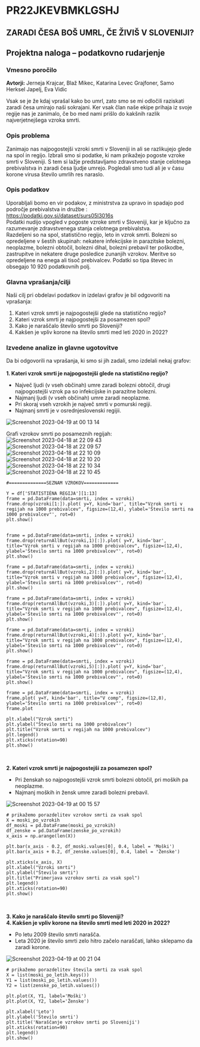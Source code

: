 # PR22JKEVBMKLGSHJ

## ZARADI ČESA BOŠ UMRL, ČE ŽIVIŠ V SLOVENIJI?

## Projektna naloga – podatkovno rudarjenje
### Vmesno poročilo<br>

**Avtorji:** Jerneja Krajcar, Blaž Mikec, Katarina Levec Grajfoner, Samo Herksel Japelj, Eva Vidic<br>

Vsak se je že kdaj vprašal kako bo umrl, zato smo se mi odločili raziskati zaradi česa umirajo naši sokrajani. Ker vsak član naše ekipe prihaja iz svoje regije nas je zanimalo, če bo med nami prišlo do kakšnih razlik najverjetnejšega vzroka smrti. <br>

### Opis problema
Zanimajo nas najpogostejši vzroki smrti v Sloveniji in ali se razlikujejo glede na spol in regijo. Izbrali smo si podatke, ki nam prikažejo pogoste vzroke smrti v Sloveniji. S tem si lažje predstavljamo zdravstveno stanje celotnega prebivalstva in zaradi česa ljudje umrejo. Pogledali smo tudi ali je v času korone virusa število umrlih res naraslo.<br>

### Opis podatkov
Uporabljali bomo en vir podakov, z ministrstva za upravo in spadajo pod področje prebivalstva in družbe : https://podatki.gov.si/dataset/surs05l3016s<br>
Podatki nudijo vpogled v pogoste vzroke smrti v Sloveniji, kar je ključno za razumevanje zdravstvenega stanja celotnega prebivalstva.<br>
Razdeljeni so na spol, statistično regijo, leto in vzrok smrti. Bolezni so opredeljene v šestih skupinah: nekatere infekcijske in parazitske bolezni, neoplazme, bolezni obtočil, bolezni dihal, bolezni prebavil ter poškodbe, zastrupitve in nekatere druge posledice zunanjih vzrokov. Meritve so opredeljene na enega ali tisoč prebivalcev.
Podatki so tipa števec in obsegajo 10 920 podatkovnih polj.<br>

### Glavna vprašanja/cilji
Naši cilj pri obdelavi podatkov in izdelavi grafov je bil odgovoriti na vprašanja:<br>
1.	Kateri vzrok smrti je najpogostejši glede na statistično regijo?
2.	Kateri vzrok smrti je najpogostejši za posamezen spol? 
3.	Kako je naraščalo število smrti po Sloveniji? 
4.	Kakšen je vpliv korone na število smrti med leti 2020 in 2022?

### Izvedene analize in glavne ugotovitve
Da bi odgovorili na vprašanja, ki smo si jih zadali, smo izdelali nekaj grafov:<br><br>
**1.	Kateri vzrok smrti je najpogostejši glede na statistično regijo?**<br>
* Največ ljudi (v vseh občinah) umre zaradi bolezni obtočil, drugi najpogostejši vzrok pa so infekcijske in parazitne bolezni.
* Najmanj ljudi (v vseh občinah) umre zaradi neoplazme.
* Pri skoraj vseh vzrokih je največ smrti v pomurski regiji.
* Najmanj smrti je v osrednjeslovenski regijii.

![Screenshot 2023-04-19 at 00 13 14](https://user-images.githubusercontent.com/61201874/232916631-56522e1c-0e37-442f-bc14-bde130b4d8b9.png)

Grafi vzrokov smrti po posameznih regijah:
![Screenshot 2023-04-18 at 22 09 43](https://user-images.githubusercontent.com/61201874/232918515-e4f38179-ef3b-4bbb-8686-f7c4ec9f8dbf.png)
![Screenshot 2023-04-18 at 22 09 57](https://user-images.githubusercontent.com/61201874/232918545-2138553c-d0a8-45d9-a61a-48b9cb4495aa.png)
![Screenshot 2023-04-18 at 22 10 09](https://user-images.githubusercontent.com/61201874/232918657-33d25a88-b576-4fe5-b329-96a4e2582151.png)
![Screenshot 2023-04-18 at 22 10 20](https://user-images.githubusercontent.com/61201874/232918674-6f948e93-6f5b-473b-bf23-861dfd547144.png)
![Screenshot 2023-04-18 at 22 10 34](https://user-images.githubusercontent.com/61201874/232918682-c07e4296-d1ef-42e3-a672-26f23171865d.png)
![Screenshot 2023-04-18 at 22 10 45](https://user-images.githubusercontent.com/61201874/232918713-b5fbcbb1-308c-41ae-8c46-a093833f5899.png)
```
#==============SEZNAM VZROKOV=============

Y = df['STATISTIÈNA REGIJA'][1:13]
frame = pd.DataFrame(data=smrti, index = vzroki)
frame.drop(vzroki[1:]).plot( y=Y, kind='bar', title="Vzrok smrti v regijah na 1000 prebivalcev", figsize=(12,4), ylabel='Število smrti na 1000 prebivalcev"', rot=0)
plt.show()


frame = pd.DataFrame(data=smrti, index = vzroki)
frame.drop(returnAllBut(vzroki,1)[:]).plot( y=Y, kind='bar', title="Vzrok smrti v regijah na 1000 prebivalcev", figsize=(12,4), ylabel='Število smrti na 1000 prebivalcev"', rot=0)
plt.show()

frame = pd.DataFrame(data=smrti, index = vzroki)
frame.drop(returnAllBut(vzroki,2)[:]).plot( y=Y, kind='bar', title="Vzrok smrti v regijah na 1000 prebivalcev", figsize=(12,4), ylabel='Število smrti na 1000 prebivalcev"', rot=0)
plt.show()

frame = pd.DataFrame(data=smrti, index = vzroki)
frame.drop(returnAllBut(vzroki,3)[:]).plot( y=Y, kind='bar', title="Vzrok smrti v regijah na 1000 prebivalcev", figsize=(12,4), ylabel='Število smrti na 1000 prebivalcev"', rot=0)
plt.show()

frame = pd.DataFrame(data=smrti, index = vzroki)
frame.drop(returnAllBut(vzroki,4)[:]).plot( y=Y, kind='bar', title="Vzrok smrti v regijah na 1000 prebivalcev", figsize=(12,4), ylabel='Število smrti na 1000 prebivalcev"', rot=0)
plt.show()

frame = pd.DataFrame(data=smrti, index = vzroki)
frame.drop(returnAllBut(vzroki,5)[:]).plot( y=Y, kind='bar', title="Vzrok smrti v regijah na 1000 prebivalcev", figsize=(12,4), ylabel='Število smrti na 1000 prebivalcev"', rot=0)
plt.show()

frame = pd.DataFrame(data=smrti, index = vzroki)
frame.plot( y=Y, kind='bar', title="V comp", figsize=(12,8), ylabel='Število smrti na 1000 prebivalcev"', rot=0)
frame.plot

plt.xlabel("Vzrok smrti")
plt.ylabel("Število smrti na 1000 prebivalcev")
plt.title("Vzrok smrti v regijah na 1000 prebivalcev")
plt.legend()
plt.xticks(rotation=90)
plt.show()
```
<br>


**2.	Kateri vzrok smrti je najpogostejši za posamezen spol?**<br>
* Pri ženskah so najpogostejši vzrok smrti bolezni obtočil, pri moških pa neoplazme.
* Najmanj moških in žensk umre zaradi bolezni prebavil.

![Screenshot 2023-04-19 at 00 15 57](https://user-images.githubusercontent.com/61201874/232917070-f5aa20be-9470-4072-9eb0-39f408a614af.png)
```
# prikažemo porazdelitev vzrokov smrti za vsak spol
X = moski_po_vzrokih
df_moski = pd.DataFrame(moski_po_vzrokih)
df_zenske = pd.DataFrame(zenske_po_vzrokih)
x_axis = np.arange(len(X))

plt.bar(x_axis - 0.2, df_moski.values[0], 0.4, label = 'Moški')
plt.bar(x_axis + 0.2, df_zenske.values[0], 0.4, label = 'Ženske')

plt.xticks(x_axis, X)
plt.xlabel("Vzroki smrti")
plt.ylabel("Število smrti")
plt.title("Primerjava vzrokov smrti za vsak spol")
plt.legend()
plt.xticks(rotation=90)
plt.show()
```
<br>


**3.	Kako je naraščalo število smrti po Sloveniji?**<br>
**4.	Kakšen je vpliv korone na število smrti med leti 2020 in 2022?**<br>
* Po letu 2009 število smrti narašča.
* Leta 2020 je število smrti zelo hitro začelo naraščati, lahko sklepamo da zaradi korone.

![Screenshot 2023-04-19 at 00 21 04](https://user-images.githubusercontent.com/61201874/232917806-3ae3c8b4-5340-4124-be59-4f18bb7ac9f2.png)
```
# prikažemo porazdelitev števila smrti za vsak spol
X = list(moski_po_letih.keys())
Y1 = list(moski_po_letih.values())
Y2 = list(zenske_po_letih.values())

plt.plot(X, Y1, label='Moški')
plt.plot(X, Y2, label='Ženske')

plt.xlabel('Leto')
plt.ylabel('Število smrti')
plt.title('Naraščanje vzrokov smrti po Sloveniji')
plt.xticks(rotation=90)
plt.legend()
plt.show()
```
